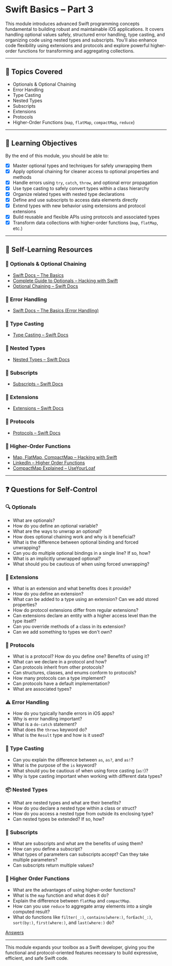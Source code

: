 # Swift Basics – Part 3

This module introduces advanced Swift programming concepts fundamental to building robust and maintainable iOS applications. It covers handling optional values safely, structured error handling, type casting, and organizing code using nested types and subscripts. You'll also enhance code flexibility using extensions and protocols and explore powerful higher-order functions for transforming and aggregating collections.

---

## 🧠 Topics Covered

- Optionals & Optional Chaining
- Error Handling
- Type Casting
- Nested Types
- Subscripts
- Extensions
- Protocols
- Higher-Order Functions (`map`, `flatMap`, `compactMap`, `reduce`)

---

## 🎯 Learning Objectives

By the end of this module, you should be able to:

- [x] Master optional types and techniques for safely unwrapping them
- [x] Apply optional chaining for cleaner access to optional properties and methods
- [x] Handle errors using `try`, `catch`, `throw`, and optional error propagation
- [x] Use type casting to safely convert types within a class hierarchy
- [x] Organize related types with nested type declarations
- [x] Define and use subscripts to access data elements directly
- [x] Extend types with new behavior using extensions and protocol extensions
- [x] Build reusable and flexible APIs using protocols and associated types
- [x] Transform data collections with higher-order functions (`map`, `flatMap`, etc.)

---

## 📎 Self-Learning Resources

### 📌 Optionals & Optional Chaining
- [Swift Docs – The Basics](https://docs.swift.org/swift-book/documentation/the-swift-programming-language/thebasics)
- [Complete Guide to Optionals – Hacking with Swift](https://www.hackingwithswift.com/articles/136/the-complete-guide-to-optionals-in-swift)
- [Optional Chaining – Swift Docs](https://docs.swift.org/swift-book/documentation/the-swift-programming-language/optionalchaining)

### 📌 Error Handling
- [Swift Docs – The Basics (Error Handling)](https://docs.swift.org/swift-book/documentation/the-swift-programming-language/thebasics)

### 📌 Type Casting
- [Type Casting – Swift Docs](https://docs.swift.org/swift-book/documentation/the-swift-programming-language/typecasting)

### 📌 Nested Types
- [Nested Types – Swift Docs](https://docs.swift.org/swift-book/documentation/the-swift-programming-language/nestedtypes)

### 📌 Subscripts
- [Subscripts – Swift Docs](https://docs.swift.org/swift-book/documentation/the-swift-programming-language/subscripts)

### 📌 Extensions
- [Extensions – Swift Docs](https://docs.swift.org/swift-book/documentation/the-swift-programming-language/extensions)

### 📌 Protocols
- [Protocols – Swift Docs](https://docs.swift.org/swift-book/documentation/the-swift-programming-language/protocols)

### 📌 Higher-Order Functions
- [Map, FlatMap, CompactMap – Hacking with Swift](https://www.hackingwithswift.com/articles/205/whats-the-difference-between-map-flatmap-and-compactmap)
- [LinkedIn – Higher Order Functions](https://www.linkedin.com/pulse/higher-order-functions-swift-omkar-raut-nvqqf/)
- [CompactMap Explained – UseYourLoaf](https://useyourloaf.com/blog/replacing-flatmap-with-compactmap/)

---

## ❓ Questions for Self-Control

### 🔍 Optionals
- What are optionals?
- How do you define an optional variable?
- What are the ways to unwrap an optional?
- How does optional chaining work and why is it beneficial?
- What is the difference between optional binding and forced unwrapping?
- Can you do multiple optional bindings in a single line? If so, how?
- What is an implicitly unwrapped optional?
- What should you be cautious of when using forced unwrapping?

### 🔧 Extensions
- What is an extension and what benefits does it provide?
- How do you define an extension?
- What can be added to a type using an extension? Can we add stored properties?
- How do protocol extensions differ from regular extensions?
- Can extensions declare an entity with a higher access level than the type itself?
- Can you override methods of a class in its extension?
- Can we add something to types we don't own?

### 🧬 Protocols
- What is a protocol? How do you define one? Benefits of using it?
- What can we declare in a protocol and how?
- Can protocols inherit from other protocols?
- Can structures, classes, and enums conform to protocols?
- How many protocols can a type implement?
- Can protocols have a default implementation?
- What are associated types?

### ⚠️ Error Handling
- How do you typically handle errors in iOS apps?
- Why is error handling important?
- What is a `do-catch` statement?
- What does the `throws` keyword do?
- What is the `Result` type and how is it used?

### 🔁 Type Casting
- Can you explain the difference between `as`, `as?`, and `as!`?
- What is the purpose of the `is` keyword?
- What should you be cautious of when using force casting (`as!`)?
- Why is type casting important when working with different data types?

### 📦 Nested Types
- What are nested types and what are their benefits?
- How do you declare a nested type within a class or struct?
- How do you access a nested type from outside its enclosing type?
- Can nested types be extended? If so, how?

### 🔢 Subscripts
- What are subscripts and what are the benefits of using them?
- How can you define a subscript?
- What types of parameters can subscripts accept? Can they take multiple parameters?
- Can subscripts return multiple values?

### 🧠 Higher Order Functions
- What are the advantages of using higher-order functions?
- What is the `map` function and what does it do?
- Explain the difference between `flatMap` and `compactMap`.
- How can you use `reduce` to aggregate array elements into a single computed result?
- What do functions like `filter(_:)`, `contains(where:)`, `forEach(_:)`, `sort(by:)`, `first(where:)`, and `last(where:)` do?

[Answers](./Answers.md)


---

This module expands your toolbox as a Swift developer, giving you the functional and protocol-oriented features necessary to build expressive, efficient, and safe Swift code.
